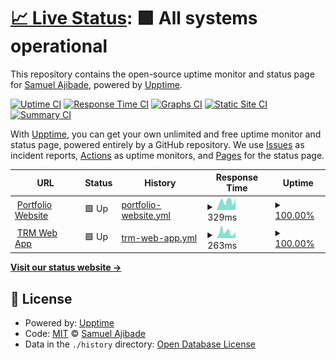 # [📈 Live Status](https://AjibsBaba.github.io/my-projects): <!--live status--> **🟩 All systems operational**

This repository contains the open-source uptime monitor and status page for [Samuel Ajibade](https://ajibsbaba.com), powered by [Upptime](https://github.com/upptime/upptime).

[![Uptime CI](https://github.com/AjibsBaba/my-projects/workflows/Uptime%20CI/badge.svg)](https://github.com/AjibsBaba/my-projects/actions?query=workflow%3A%22Uptime+CI%22)
[![Response Time CI](https://github.com/AjibsBaba/my-projects/workflows/Response%20Time%20CI/badge.svg)](https://github.com/AjibsBaba/my-projects/actions?query=workflow%3A%22Response+Time+CI%22)
[![Graphs CI](https://github.com/AjibsBaba/my-projects/workflows/Graphs%20CI/badge.svg)](https://github.com/AjibsBaba/my-projects/actions?query=workflow%3A%22Graphs+CI%22)
[![Static Site CI](https://github.com/AjibsBaba/my-projects/workflows/Static%20Site%20CI/badge.svg)](https://github.com/AjibsBaba/my-projects/actions?query=workflow%3A%22Static+Site+CI%22)
[![Summary CI](https://github.com/AjibsBaba/my-projects/workflows/Summary%20CI/badge.svg)](https://github.com/AjibsBaba/my-projects/actions?query=workflow%3A%22Summary+CI%22)

With [Upptime](https://upptime.js.org), you can get your own unlimited and free uptime monitor and status page, powered entirely by a GitHub repository. We use [Issues](https://github.com/AjibsBaba/my-projects/issues) as incident reports, [Actions](https://github.com/AjibsBaba/my-projects/actions) as uptime monitors, and [Pages](https://AjibsBaba.github.io/my-projects) for the status page.

<!--start: status pages-->
<!-- This summary is generated by Upptime (https://github.com/upptime/upptime) -->
<!-- Do not edit this manually, your changes will be overwritten -->
<!-- prettier-ignore -->
| URL | Status | History | Response Time | Uptime |
| --- | ------ | ------- | ------------- | ------ |
| <img alt="" src="https://icons.duckduckgo.com/ip3/www.ajibsbaba.com.ico" height="13"> [Portfolio Website](https://www.ajibsbaba.com) | 🟩 Up | [portfolio-website.yml](https://github.com/AjibsBaba/uptime/commits/HEAD/history/portfolio-website.yml) | <details><summary><img alt="Response time graph" src="./graphs/portfolio-website/response-time-week.png" height="20"> 329ms</summary><br><a href="https://AjibsBaba.github.io/uptime/history/portfolio-website"><img alt="Response time 436" src="https://img.shields.io/endpoint?url=https%3A%2F%2Fraw.githubusercontent.com%2FAjibsBaba%2Fuptime%2FHEAD%2Fapi%2Fportfolio-website%2Fresponse-time.json"></a><br><a href="https://AjibsBaba.github.io/uptime/history/portfolio-website"><img alt="24-hour response time 454" src="https://img.shields.io/endpoint?url=https%3A%2F%2Fraw.githubusercontent.com%2FAjibsBaba%2Fuptime%2FHEAD%2Fapi%2Fportfolio-website%2Fresponse-time-day.json"></a><br><a href="https://AjibsBaba.github.io/uptime/history/portfolio-website"><img alt="7-day response time 329" src="https://img.shields.io/endpoint?url=https%3A%2F%2Fraw.githubusercontent.com%2FAjibsBaba%2Fuptime%2FHEAD%2Fapi%2Fportfolio-website%2Fresponse-time-week.json"></a><br><a href="https://AjibsBaba.github.io/uptime/history/portfolio-website"><img alt="30-day response time 524" src="https://img.shields.io/endpoint?url=https%3A%2F%2Fraw.githubusercontent.com%2FAjibsBaba%2Fuptime%2FHEAD%2Fapi%2Fportfolio-website%2Fresponse-time-month.json"></a><br><a href="https://AjibsBaba.github.io/uptime/history/portfolio-website"><img alt="1-year response time 436" src="https://img.shields.io/endpoint?url=https%3A%2F%2Fraw.githubusercontent.com%2FAjibsBaba%2Fuptime%2FHEAD%2Fapi%2Fportfolio-website%2Fresponse-time-year.json"></a></details> | <details><summary><a href="https://AjibsBaba.github.io/uptime/history/portfolio-website">100.00%</a></summary><a href="https://AjibsBaba.github.io/uptime/history/portfolio-website"><img alt="All-time uptime 99.88%" src="https://img.shields.io/endpoint?url=https%3A%2F%2Fraw.githubusercontent.com%2FAjibsBaba%2Fuptime%2FHEAD%2Fapi%2Fportfolio-website%2Fuptime.json"></a><br><a href="https://AjibsBaba.github.io/uptime/history/portfolio-website"><img alt="24-hour uptime 100.00%" src="https://img.shields.io/endpoint?url=https%3A%2F%2Fraw.githubusercontent.com%2FAjibsBaba%2Fuptime%2FHEAD%2Fapi%2Fportfolio-website%2Fuptime-day.json"></a><br><a href="https://AjibsBaba.github.io/uptime/history/portfolio-website"><img alt="7-day uptime 100.00%" src="https://img.shields.io/endpoint?url=https%3A%2F%2Fraw.githubusercontent.com%2FAjibsBaba%2Fuptime%2FHEAD%2Fapi%2Fportfolio-website%2Fuptime-week.json"></a><br><a href="https://AjibsBaba.github.io/uptime/history/portfolio-website"><img alt="30-day uptime 99.72%" src="https://img.shields.io/endpoint?url=https%3A%2F%2Fraw.githubusercontent.com%2FAjibsBaba%2Fuptime%2FHEAD%2Fapi%2Fportfolio-website%2Fuptime-month.json"></a><br><a href="https://AjibsBaba.github.io/uptime/history/portfolio-website"><img alt="1-year uptime 99.88%" src="https://img.shields.io/endpoint?url=https%3A%2F%2Fraw.githubusercontent.com%2FAjibsBaba%2Fuptime%2FHEAD%2Fapi%2Fportfolio-website%2Fuptime-year.json"></a></details>
| <img alt="" src="https://icons.duckduckgo.com/ip3/trm.ajibsbaba.com.ico" height="13"> [TRM Web App](https://trm.ajibsbaba.com) | 🟩 Up | [trm-web-app.yml](https://github.com/AjibsBaba/uptime/commits/HEAD/history/trm-web-app.yml) | <details><summary><img alt="Response time graph" src="./graphs/trm-web-app/response-time-week.png" height="20"> 263ms</summary><br><a href="https://AjibsBaba.github.io/uptime/history/trm-web-app"><img alt="Response time 247" src="https://img.shields.io/endpoint?url=https%3A%2F%2Fraw.githubusercontent.com%2FAjibsBaba%2Fuptime%2FHEAD%2Fapi%2Ftrm-web-app%2Fresponse-time.json"></a><br><a href="https://AjibsBaba.github.io/uptime/history/trm-web-app"><img alt="24-hour response time 263" src="https://img.shields.io/endpoint?url=https%3A%2F%2Fraw.githubusercontent.com%2FAjibsBaba%2Fuptime%2FHEAD%2Fapi%2Ftrm-web-app%2Fresponse-time-day.json"></a><br><a href="https://AjibsBaba.github.io/uptime/history/trm-web-app"><img alt="7-day response time 263" src="https://img.shields.io/endpoint?url=https%3A%2F%2Fraw.githubusercontent.com%2FAjibsBaba%2Fuptime%2FHEAD%2Fapi%2Ftrm-web-app%2Fresponse-time-week.json"></a><br><a href="https://AjibsBaba.github.io/uptime/history/trm-web-app"><img alt="30-day response time 195" src="https://img.shields.io/endpoint?url=https%3A%2F%2Fraw.githubusercontent.com%2FAjibsBaba%2Fuptime%2FHEAD%2Fapi%2Ftrm-web-app%2Fresponse-time-month.json"></a><br><a href="https://AjibsBaba.github.io/uptime/history/trm-web-app"><img alt="1-year response time 247" src="https://img.shields.io/endpoint?url=https%3A%2F%2Fraw.githubusercontent.com%2FAjibsBaba%2Fuptime%2FHEAD%2Fapi%2Ftrm-web-app%2Fresponse-time-year.json"></a></details> | <details><summary><a href="https://AjibsBaba.github.io/uptime/history/trm-web-app">100.00%</a></summary><a href="https://AjibsBaba.github.io/uptime/history/trm-web-app"><img alt="All-time uptime 99.94%" src="https://img.shields.io/endpoint?url=https%3A%2F%2Fraw.githubusercontent.com%2FAjibsBaba%2Fuptime%2FHEAD%2Fapi%2Ftrm-web-app%2Fuptime.json"></a><br><a href="https://AjibsBaba.github.io/uptime/history/trm-web-app"><img alt="24-hour uptime 100.00%" src="https://img.shields.io/endpoint?url=https%3A%2F%2Fraw.githubusercontent.com%2FAjibsBaba%2Fuptime%2FHEAD%2Fapi%2Ftrm-web-app%2Fuptime-day.json"></a><br><a href="https://AjibsBaba.github.io/uptime/history/trm-web-app"><img alt="7-day uptime 100.00%" src="https://img.shields.io/endpoint?url=https%3A%2F%2Fraw.githubusercontent.com%2FAjibsBaba%2Fuptime%2FHEAD%2Fapi%2Ftrm-web-app%2Fuptime-week.json"></a><br><a href="https://AjibsBaba.github.io/uptime/history/trm-web-app"><img alt="30-day uptime 99.87%" src="https://img.shields.io/endpoint?url=https%3A%2F%2Fraw.githubusercontent.com%2FAjibsBaba%2Fuptime%2FHEAD%2Fapi%2Ftrm-web-app%2Fuptime-month.json"></a><br><a href="https://AjibsBaba.github.io/uptime/history/trm-web-app"><img alt="1-year uptime 99.94%" src="https://img.shields.io/endpoint?url=https%3A%2F%2Fraw.githubusercontent.com%2FAjibsBaba%2Fuptime%2FHEAD%2Fapi%2Ftrm-web-app%2Fuptime-year.json"></a></details>

<!--end: status pages-->

[**Visit our status website →**](https://AjibsBaba.github.io/my-projects)

## 📄 License

- Powered by: [Upptime](https://github.com/upptime/upptime)
- Code: [MIT](./LICENSE) © [Samuel Ajibade](https://ajibsbaba.com)
- Data in the `./history` directory: [Open Database License](https://opendatacommons.org/licenses/odbl/1-0/)
